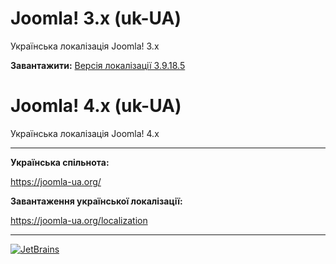# Joomla! 3.x (uk-UA)
Українська локалізація Joomla! 3.x

**Завантажити:** [Версія локалізації 3.9.18.5](http://joomlacode.org/gf/download/frsrelease/17504/165597/uk-UA_joomla_lang_full_3.9.18v5.zip)

# Joomla! 4.x (uk-UA)
Українська локалізація Joomla! 4.x

---

**Українська спільнота:**

https://joomla-ua.org/

**Завантаження української локалізації:** 

https://joomla-ua.org/localization

---

[![JetBrains](https://joomla-ua.org/images/joomla_transteam_sm.png)](https://community.joomla.org/translations/joomla-3-translations/ukrainian-translation.html)